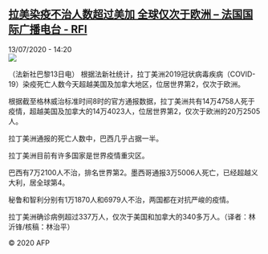 <!--1594648517000-->
[拉美染疫不治人数超过美加 全球仅次于欧洲 – 法国国际广播电台 - RFI](http://www.rfi.fr//cn/contenu/20200713-%E6%8B%89%E7%BE%8E%E6%9F%93%E7%96%AB%E4%B8%8D%E6%B2%BB%E4%BA%BA%E6%95%B0%E8%B6%85%E8%BF%87%E7%BE%8E%E5%8A%A0-%E5%85%A8%E7%90%83%E4%BB%85%E6%AC%A1%E4%BA%8E%E6%AC%A7%E6%B4%B2)
------

<div>13/07/2020 - 14:20</div><img src="https://s.rfi.fr/media/display/54a25148-c509-11ea-8a3f-005056a964fe/w:310/p:16x9/int0017b.200713202003.jpg"><div class="t-content__body u-clearfix"><div class="m-interstitial"></div><p>（法新社巴黎13日电）    根据法新社统计，拉丁美洲2019冠状病毒疾病（COVID-19）染疫死亡人数今天超越美国及加拿大地区，位居世界第2，仅次于欧洲。</p><p>    根据截至格林威治标准时间8时的官方通报数据，拉丁美洲共有14万4758人死于疫情，超越美国及加拿大的14万4023人，位居世界第2，仅次于欧洲的20万2505人。</p><p>    拉丁美洲通报的死亡人数中，巴西几乎占据一半。</p><p>    拉丁美洲目前有许多国家是世界疫情重灾区。</p><p>    巴西有7万2100人不治，排名世界第2。墨西哥通报3万5006人死亡，已经超越义大利，居全球第4。</p><p>    秘鲁和智利分别有1万1870人和6979人不治，两国都在对抗严峻的疫情。</p><p>    拉丁美洲确诊病例超过337万人，仅次于美国和加拿大的340多万人。（译者：林沂锋/核稿：林治平）</p><p class="t-copyright">© 2020 AFP</p>        </div>
